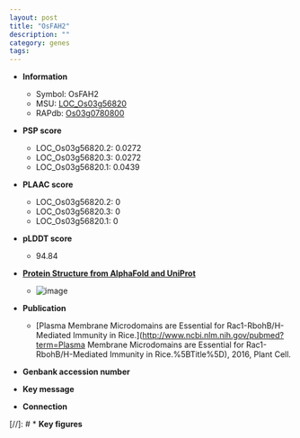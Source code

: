 ```yaml
---
layout: post
title: "OsFAH2"
description: ""
category: genes
tags: 
---
```


* **Information**  
    + Symbol: OsFAH2  
    + MSU: [LOC_Os03g56820](http://rice.plantbiology.msu.edu/cgi-bin/ORF_infopage.cgi?orf=LOC_Os03g56820)  
    + RAPdb: [Os03g0780800](http://rapdb.dna.affrc.go.jp/viewer/gbrowse_details/irgsp1?name=Os03g0780800)  

* **PSP score**  
    + LOC_Os03g56820.2: 0.0272 
    + LOC_Os03g56820.3: 0.0272 
    + LOC_Os03g56820.1: 0.0439 

* **PLAAC score**  
    + LOC_Os03g56820.2: 0 
    + LOC_Os03g56820.3: 0 
    + LOC_Os03g56820.1: 0 

* **pLDDT score**
    + 94.84

* **[Protein Structure from AlphaFold and UniProt](https://www.uniprot.org/uniprotkb/Q9AY73/entry#structure)**
    + ![image](https://ricepsp.github.io/images/Q9/AF-Q9AY73-F1.png)

* **Publication**  
    + [Plasma Membrane Microdomains are Essential for Rac1-RbohB/H-Mediated Immunity in Rice.](http://www.ncbi.nlm.nih.gov/pubmed?term=Plasma Membrane Microdomains are Essential for Rac1-RbohB/H-Mediated Immunity in Rice.%5BTitle%5D), 2016, Plant Cell.

* **Genbank accession number**  

* **Key message**  

* **Connection**  

[//]: # * **Key figures**  


